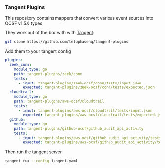 ### Tangent Plugins

This repository contains  mappers that convert various event sources into OCSF v1.5.0 types

They work out of the box with with [Tangent](https://github.com/telophasehq/tangent):

```sh
git clone https://github.com/telophasehq/tangent-plugins
```

Add them to your tangent config
```yaml
plugins:
  zeek_conn:
    module_type: go
    path: tangent-plugins/zeek/conn
    tests:
      - input: tangent-plugins/zeek-ocsf/conn/tests/input.json
        expected: tangent-plugins/zeek-ocsf/conn/tests/expected.json
  cloudtrail:
    module_type: go
    path: tangent-plugins/aws-ocsf/cloudtrail
    tests:
      - input: tangent-plugins/aws-ocsf/cloudtrail/tests/input.json
        expected: tangent-plugins/aws-ocsf/cloudtrail/tests/expected.json
  github:
    module_type: go
    path: tangent-plugins/github-ocsf/github_audit_api_activity
    tests:
      - input: tangent-plugins/aws-ocsf/github_audit_api_activity/tests/input.json
        expected: tangent-plugins/aws-ocsf/github_audit_api_activity/tests/expected.json
```

Then run the tangent server
```sh
tangent run --config tangent.yaml
```
  

